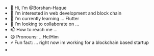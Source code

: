 - 👋 Hi, I’m @Borshan-Haque
- 👀 I’m interested in web development and block chain
- 🌱 I’m currently learning ... Flutter
- 💞️ I’m looking to collaborate on ...
- 📫 How to reach me ...
- 😄 Pronouns: ...He/Him
- ⚡ Fun fact: ... right now im working for a blockchain based startup
- 

<!---
Borshan-Haque/Borshan-Haque is a ✨ special ✨ repository because its `README.md` (this file) appears on your GitHub profile.
You can click the Preview link to take a look at your changes.
--->
